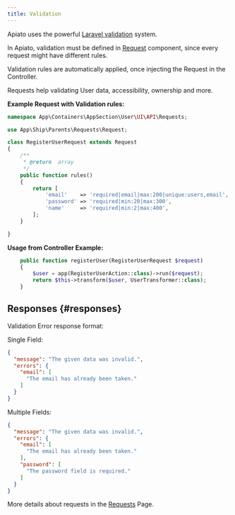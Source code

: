 ```yaml
---
title: Validation
---
```


Apiato uses the powerful [Laravel validation](https://laravel.com/docs/validation) system.

In Apiato, validation must be defined in [Request](../main-components/requests) component, since every request might have different rules.

Validation rules are automatically applied, once injecting the Request in the Controller.

Requests help validating User data, accessibility, ownership and more.

**Example Request with Validation rules:**

```php
namespace App\Containers\AppSection\User\UI\API\Requests;

use App\Ship\Parents\Requests\Request;

class RegisterUserRequest extends Request
{
    /**
     * @return  array
     */
    public function rules()
    {
        return [
            'email'    => 'required|email|max:200|unique:users,email',
            'password' => 'required|min:20|max:300',
            'name'     => 'required|min:2|max:400',
        ];
    }

}
```

**Usage from Controller Example:**

```php
    public function registerUser(RegisterUserRequest $request)
    {
        $user = app(RegisterUserAction::class)->run($request);
        return $this->transform($user, UserTransformer::class);
    }
```

## Responses {#responses}

Validation Error response format:

Single Field:

```json
{
  "message": "The given data was invalid.",
  "errors": {
    "email": [
      "The email has already been taken."
    ]
  }
}
```

Multiple Fields:

```json
{
  "message": "The given data was invalid.",
  "errors": {
    "email": [
      "The email has already been taken."
    ],
    "password": [
      "The password field is required."
    ]
  }
}
```

More details about requests in the [Requests](../main-components/requests) Page.
